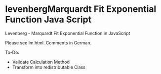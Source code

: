# levenbergMarquardt Fit Exponential Function Java Script
Levenberg - Marquardt Fit Exponential Function in JavaScript

Please see lm.html. Comments in German.

To-Do:
- Validate Calculation Method
- Transform into redistributable Class
